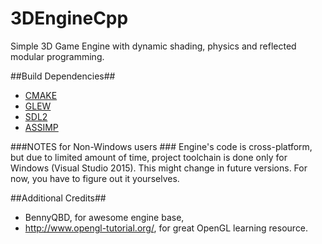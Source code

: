 3DEngineCpp
==

Simple 3D Game Engine with dynamic shading, physics and reflected modular programming.

##Build Dependencies##
- [CMAKE](http://www.cmake.org/)
- [GLEW](http://glew.sourceforge.net/)
- [SDL2](http://www.libsdl.org/)
- [ASSIMP](http://assimp.sourceforge.net/)

###NOTES for Non-Windows users ###
Engine's code is cross-platform, but due to limited amount of time, project toolchain is done only for Windows (Visual Studio 2015). This might change in future versions. For now, you have to figure out it yourselves.

##Additional Credits##
- BennyQBD, for awesome engine base,
- http://www.opengl-tutorial.org/, for great OpenGL learning resource.